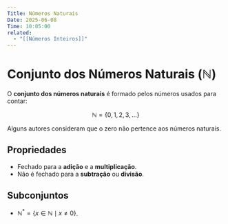 ```yaml
---
Title: Números Naturais
Date: 2025-06-08
Time: 10:05:00
related:
  - "[[Números Inteiros]]"
---
```


# Conjunto dos Números Naturais ($\mathbb{N}$)

O **conjunto dos números naturais** é formado pelos números usados para contar: 

$$
\mathbb{N} = \{0, 1, 2, 3, \dots\}
$$

Alguns autores consideram que o zero não pertence aos números naturais.

## Propriedades

- Fechado para a **adição** e a **multiplicação**.
- Não é fechado para a **subtração** ou **divisão**.

## Subconjuntos

- $\mathbb{N}^* = \{ x \in \mathbb{N} \mid x \neq 0\}$.
